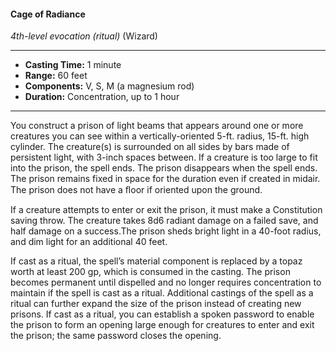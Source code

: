 #### Cage of Radiance
*4th-level evocation* *(ritual)* (Wizard)
___
- **Casting Time:** 1 minute
- **Range:** 60 feet
- **Components:** V, S, M (a magnesium rod)
- **Duration:** Concentration, up to 1 hour
---
You construct a prison of light beams that appears around one or more creatures you can see within a vertically-oriented 5-ft. radius, 15-ft. high cylinder. The creature(s) is surrounded on all sides by bars made of persistent light, with 3-inch spaces between. If a creature is too large to fit into the prison, the spell ends. The prison disappears when the spell ends. The prison remains fixed in space for the duration even if created in midair. The prison does not have a ﬂoor if oriented upon the ground.

If a creature attempts to enter or exit the prison, it must make a Constitution saving throw. The creature takes 8d6 radiant damage on a failed save, and half damage on a success.The prison sheds bright light in a 40-foot radius, and dim light for an additional 40 feet.

If cast as a ritual, the spell’s material component is replaced by a topaz worth at least 200 gp, which is consumed in the casting. The prison becomes permanent until dispelled and no longer requires concentration to maintain if the spell is cast as a ritual. Additional castings of the spell as a ritual can further expand the size of the prison instead of creating new prisons. If cast as a ritual, you can establish a spoken password to enable the prison to form an opening large enough for creatures to enter and exit the prison; the same password closes the opening.
